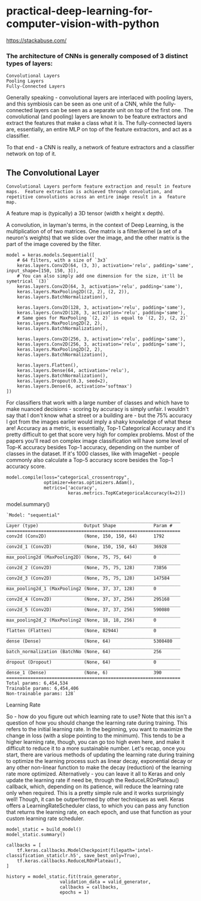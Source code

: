# practical-deep-learning-for-computer-vision-with-python
https://stackabuse.com/

### The architecture of CNNs is generally composed of 3 distinct types of layers:

    Convolutional Layers
    Pooling Layers
    Fully-Connected Layers

Generally speaking - convolutional layers are interlaced with pooling layers, and this symbiosis can be seen as one 
unit of a CNN, while the fully-connected layers can be seen as a separate unit on top of the first one. 
The convolutional (and pooling) layers are known to be feature extractors and extract the features that make a class 
what it is. The fully-connected layers are, essentially, an entire MLP on top of the feature extractors, 
and act as a classifier.


To that end - a CNN is really, a network of feature extractors and a classifier network on top of it.

## The Convolutional Layer

`Convolutional Layers perform feature extraction and result in feature maps. 
Feature extraction is achieved through convolution, and repetitive convolutions across an entire image result in a 
feature map.`

A feature map is (typically) a 3D tensor (width x height x depth). 

A convolution, in layman's terms, in the context of Deep Learning, is the multiplication of of two matrices. 
One matrix is a filter/kernel (a set of a neuron's weights) that we slide over the image, 
and the other matrix is the part of the image covered by the filter.

    model = keras.models.Sequential([
        # 64 filters, with a size of `3x3`
        keras.layers.Conv2D(64, (3, 3), activation='relu', padding='same', input_shape=[150, 150, 3]),
        # You can also simply add one dimension for the size, it'll be symetrical `(3)`
        keras.layers.Conv2D(64, 3, activation='relu', padding='same'),
        keras.layers.MaxPooling2D((2, 2), (2, 2)),
        keras.layers.BatchNormalization(),
    
        keras.layers.Conv2D(128, 3, activation='relu', padding='same'),
        keras.layers.Conv2D(128, 3, activation='relu', padding='same'),
        # Same goes for MaxPooling `(2, 2)` is equal to `(2, 2), (2, 2)`
        keras.layers.MaxPooling2D(2, 2),
        keras.layers.BatchNormalization(),
        
        keras.layers.Conv2D(256, 3, activation='relu', padding='same'),
        keras.layers.Conv2D(256, 3, activation='relu', padding='same'),
        keras.layers.MaxPooling2D(2, 2),
        keras.layers.BatchNormalization(),
        
        keras.layers.Flatten(),    
        keras.layers.Dense(64, activation='relu'),
        keras.layers.BatchNormalization(),
        keras.layers.Dropout(0.3, seed=2),
        keras.layers.Dense(6, activation='softmax')
    ])


For classifiers that work with a large number of classes and which have to make nuanced decisions - scoring by accuracy is simply unfair. 
I wouldn't say that I don't know what a street or a building are - but the 75% accuracy I got from the images earlier would imply a shaky 
knowledge of what these are! Accuracy as a metric, is essentially, Top-1 Categorical Accuracy and it's pretty difficult to get that score very high for 
complex problems. Most of the papers you'll read on complex image classification will have some level of Top-K accuracy besides Top-1 accuracy, 
depending on the number of classes in the dataset. If it's 1000 classes, like with ImageNet - people commonly also calculate a Top-5 accuracy score 
besides the Top-1 accuracy score.

    model.compile(loss="categorical_crossentropy",
                  optimizer=keras.optimizers.Adam(),
                  metrics=['accuracy',
                           keras.metrics.TopKCategoricalAccuracy(k=2)])

model.summary()

    `Model: "sequential"
    _________________________________________________________________
    Layer (type)                 Output Shape              Param #   
    =================================================================
    conv2d (Conv2D)              (None, 150, 150, 64)      1792      
    _________________________________________________________________
    conv2d_1 (Conv2D)            (None, 150, 150, 64)      36928     
    _________________________________________________________________
    max_pooling2d (MaxPooling2D) (None, 75, 75, 64)        0         
    _________________________________________________________________
    conv2d_2 (Conv2D)            (None, 75, 75, 128)       73856     
    _________________________________________________________________
    conv2d_3 (Conv2D)            (None, 75, 75, 128)       147584    
    _________________________________________________________________
    max_pooling2d_1 (MaxPooling2 (None, 37, 37, 128)       0         
    _________________________________________________________________
    conv2d_4 (Conv2D)            (None, 37, 37, 256)       295168    
    _________________________________________________________________
    conv2d_5 (Conv2D)            (None, 37, 37, 256)       590080    
    _________________________________________________________________
    max_pooling2d_2 (MaxPooling2 (None, 18, 18, 256)       0         
    _________________________________________________________________
    flatten (Flatten)            (None, 82944)             0         
    _________________________________________________________________
    dense (Dense)                (None, 64)                5308480   
    _________________________________________________________________
    batch_normalization (BatchNo (None, 64)                256       
    _________________________________________________________________
    dropout (Dropout)            (None, 64)                0         
    _________________________________________________________________
    dense_1 (Dense)              (None, 6)                 390       
    =================================================================
    Total params: 6,454,534
    Trainable params: 6,454,406
    Non-trainable params: 128`

Learning Rate 

So - how do you figure out which learning rate to use? Note that this isn't a question of how you should change the learning rate during training. 
This refers to the initial learning rate. In the beginning, you want to maximize the change in loss (with a slope pointing to the minimum). 
This tends to be a higher learning rate, though, you can go too high even here, and make it difficult to reduce it to a more sustainable number. 
Let's recap, once you start, there are various methods of updating the learning rate during training to optimize 
the learning process such as linear decay, exponential decay or any other non-linear function to make the decay (reduction) of the learning rate 
more optimized. Alternatively - you can leave it all to Keras and only update the learning rate if need be, 
through the ReduceLROnPlateau() callback, which, depending on its patience, will reduce the learning rate only when required. 
This is a pretty simple rule and it works surprisingly well! Though, it can be outperformed by other techniques as well. 
Keras offers a LearningRateScheduler class, to which you can pass any function that returns the learning rate, on each epoch, 
and use that function as your custom learning rate scheduler.

    model_static = build_model()
    model_static.summary()
    
    callbacks = [
        tf.keras.callbacks.ModelCheckpoint(filepath='intel-classification_staticlr.h5', save_best_only=True),
        tf.keras.callbacks.ReduceLROnPlateau(),
    ]
    
    history = model_static.fit(train_generator,
                        validation_data = valid_generator,
                        callbacks = callbacks,
                        epochs = 1)


